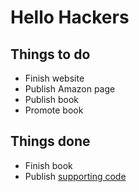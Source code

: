 
# Hello Hackers

## Things to do

- Finish website
- Publish Amazon page
- Publish book
- Promote book

## Things done
- Finish book
- Publish [supporting code](https://github.com/ahhh/Cybersecurity-Tradecraft)
